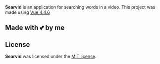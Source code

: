 
**Searvid** is an application for searching words in a video. This project was made using [Vue 4.4.6](https://vuejs.org/)

## Made with 💕 by me

## License

**Searvid** was licensed under the [MIT license](https://opensource.org/licenses/MIT).

